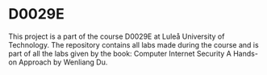 # D0029E
This project is a part of the course D0029E at Luleå University of Technology. The repository contains all labs made during the course and is part of all the labs given by the book: Computer Internet Security A Hands-on Approach by Wenliang Du.
